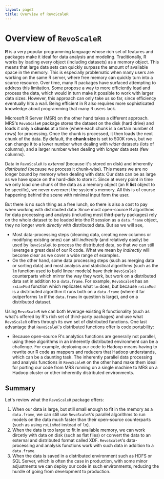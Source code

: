 ```yaml
---
layout: page2
title: Overview of RevoScaleR
---
```

# Overview of `RevoScaleR`

**R** is a very popular programming language whose rich set of features and packages make it ideal for data analysis and modeling. Traditionally, R works by loading every object (including datasets) as a memory object.  This means that large data sets can quickly surpass the amount of available space in the memory. This is especially problematic when many users are working on the same R server, where free memory can quickly turn into a scarce resource. Over time, many R packages have surfaced attempting to address this limitation. Some propose a way to more efficiently load and process the data, which would in turn make it possible to work with larger data sizes. However, this approach can only take us so far, since efficiency eventually hits a wall. Being efficient in R also requires more sophisticated knowledge about programming that many R users lack. 

Microsoft R Server (MSR) on the other hand takes a different approach.  MRS's `RevoScaleR` package stores the dataset on the disk (hard drive) and loads it only a **chunks** at a time (where each chunk is a certain number of rows) for processing.  Once the chunk is processed, it then loads the next chunk of the data. By default, the **chunk size** is set to 500K rows, but we can change it to a lower number when dealing with *wider* datasets (lots of columns), and a larger number when dealing with *longer* data sets (few columns).

Data in `RevoScaleR` is *external* (because it's stored on disk) and inherently *distributed* (because we process it chunk-wise). This means we are no longer bound by memory when dealing with data: Our data can be as large as we have space on the hard-disk to store it. Since at every point in time we only load one chunk of the data as a memory object (an R **list** object to be specific), we never overexert the system's memory. All this is of course happening behind the scene with minimal input form the user.

But there is no such thing as a free lunch, so there is also a cost to pay when working with distributed data: Since most open-source R algorithms for data processing and analysis (including most third-party packages) rely on the whole dataset to be loaded into the R session as a `data.frame` object, they no longer work *directly* with distributed data.  But as we will see, 

  - Most data-processing steps (cleaning data, creating new columns or modifying existing ones) can still *indirectly* (and relatively easily) be used by `RevoScaleR` to process the distributed data, so that we can still leverage a great deal of our R code.  What we mean by *indirectly* will become clear as we cover a wide range of examples.
  - On the other hand, some data processing steps (such as merging data or sorting data) and most analysis and statistical algorithms (such as the `lm` function used to build linear models) have their `RevoScaleR` counterparts which mirror the way they work, but work on a distributed data set in addition to a `data.frame`.  For example, `RevoScaleR` has an `rxLinMod` function which replicates what `lm` does, but because `rxLinMod` is a distributed algorithm it runs both on a `data.frame` (where it far outperforms `lm` if the `data.frame` in question is large), and on a distributed dataset.

Using `RevoScaleR` we can both leverage existing R functionality (such as what's offered by R's rich set of third-party packages) and use what `RevoScaleR` offers through its own set of distributed functions.  One last advantage that `RevoScaleR`'s distributed functions offer is code portability: 

   - Because open-source R's analytics functions are generally not parallel, using these algorithms in an inherently distributed environment can be a challenge. For example, deploying our code to Hadoop means having to rewrite our R code as mappers and reducers that Hadoop understands, which can be a daunting task. The inherently parallel data processing and analysis functions in `RevoScaleR` on the other hand make them ideal for porting our code from MRS running on a single machine to MRS on a Hadoop cluster or other inherently distributed environments.

## Summary

Let's review what the `RevoScaleR` package offers:

  1. When our data is large, but still small enough to fit in the memory as a `data.frame`, we can still use `RevoScaleR`'s parallel algorithms to run models on the data much faster than their open-source counterparts (such as using `rxLinMod` instead of `lm`).
  2. When the data is too large to fit in available memory, we can work dircetly with data on disk (such as flat files) or convert the data to an external and distributed format called XDF. `RevoScaleR`'s data-processing and analysis functions work with such data in addition to a `data.frame`.
  3. When the data is saved in a distributed environment such as HDFS or SQL Server, which is often the case in production, with some minor adjustments we can deploy our code in such environments, reducing the hurdle of going from development to production.